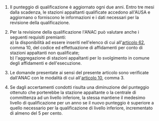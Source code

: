1. Il punteggio di qualificazione è aggiornato ogni due anni. Entro tre mesi dalla scadenza, le stazioni appaltanti qualificate accedono all'AUSA e aggiornano o forniscono le informazioni e i dati necessari per la revisione della qualificazione.

2. Per la revisione della qualificazione l'ANAC può valutare anche i seguenti requisiti premianti:<br>a) la disponibilità ad essere inseriti nell'elenco di cui all'[articolo 62](/articolo-62/1), comma 10, del codice ed effettuazione di affidamenti per conto di stazioni appaltanti non qualificate;<br>b) l'aggregazione di stazioni appaltanti per lo svolgimento in comune degli affidamenti e dell'esecuzione.

3. Le domande presentate ai sensi del presente articolo sono verificate dall'ANAC con le modalità di cui all'[articolo 10](/allegato-2.4-articolo-10/1), comma 3.

4. Se dagli accertamenti condotti risulta una diminuzione del punteggio ottenuto che porterebbe la stazione appaltante o la centrale di committenza ad un livello inferiore, la stessa mantiene il medesimo livello di qualificazione per un anno se il nuovo punteggio è superiore a quello necessario per la qualificazione di livello inferiore, incrementato di almeno del 5 per cento.
